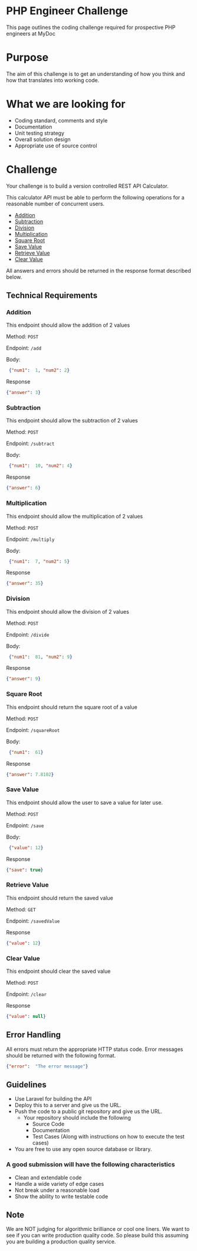 # PHP Engineer Challenge
This page outlines the coding challenge required for prospective PHP engineers at MyDoc

# Purpose
The aim of this challenge is to get an understanding of how you think and how that translates into working code. 

# What we are looking for

- Coding standard, comments and style
- Documentation
- Unit testing strategy
- Overall solution design
- Appropriate use of source control

# Challenge

Your challenge is to build a version controlled REST API Calculator. 

This calculator API  must be able to perform the following operations for a reasonable number of concurrent users.

- [Addition](#addition)
- [Subtraction](#subtraction)
- [Division](#division)
- [Multiplication](#multiplication)
- [Square Root](#square-root)
- [Save Value](#save-value)
- [Retrieve Value](#retrieve-value)
- [Clear Value](#clear-value)

All answers and errors should be returned in the response format described below. 

## Technical Requirements

### Addition

This endpoint should allow the addition of 2 values

Method: `POST`

Endpoint: `/add`

Body: 
```json
 {"num1":  1, "num2": 2}
```

Response
```json
{"answer": 3}
```
  

### Subtraction

This endpoint should allow the subtraction of 2 values

Method: `POST`

Endpoint: `/subtract`

Body: 
```json
 {"num1":  10, "num2": 4}
```

Response
```json
{"answer": 6}
```

### Multiplication
This endpoint should allow the multiplication of 2 values

Method: `POST`

Endpoint: `/multiply`

Body: 
```json
 {"num1":  7, "num2": 5}
```

Response
```json
{"answer": 35}
```

### Division
This endpoint should allow the division of 2 values

Method: `POST`

Endpoint: `/divide`

Body: 
```json
 {"num1":  81, "num2": 9}
```

Response
```json
{"answer": 9}
```

### Square Root
This endpoint should return the square root of a value

Method: `POST`

Endpoint: `/squareRoot`

Body: 
```json
 {"num1":  61}
```

Response
```json
{"answer": 7.8102}
```

### Save Value
This endpoint should allow the user to save a value for later use. 

Method: `POST`

Endpoint: `/save`

Body: 
```json
 {"value": 12}
```

Response
```json
{"save": true}
```

### Retrieve Value
This endpoint should return the saved value

Method: `GET`

Endpoint: `/savedValue`

Response
```json
{"value": 12}
```

### Clear Value
This endpoint should clear the saved value

Method: `POST`

Endpoint: `/clear` 

Response
```json
{"value": null}
```

## Error Handling

All errors must return the appropriate HTTP status code. 
Error messages should be returned with the following format.

```json
{"error":  "The error message"}
```


## Guidelines

- Use Laravel for building the API
- Deploy this to a server and give us the URL.
- Push the code to a public git repository and give us the URL.
  - Your repository should include the following
    - Source Code
    - Documentation
    - Test Cases (Along with instructions on how to execute the test cases)
- You are free to use any open source database or library.

### A good submission will have the following characteristics
- Clean and extendable code
- Handle a wide variety of edge cases
- Not break under a reasonable load
- Show the ability to write testable code

## Note
We are NOT judging for algorithmic brilliance or cool one liners. We want to see if you can write production quality code. So please build this assuming you are building a production quality service.


